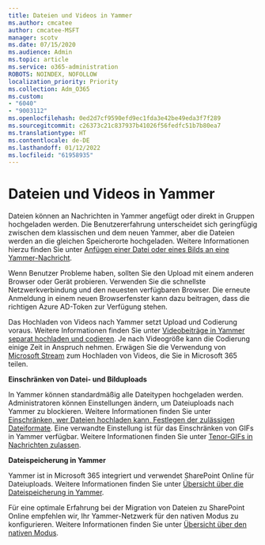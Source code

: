 ```yaml
---
title: Dateien und Videos in Yammer
ms.author: cmcatee
author: cmcatee-MSFT
manager: scotv
ms.date: 07/15/2020
ms.audience: Admin
ms.topic: article
ms.service: o365-administration
ROBOTS: NOINDEX, NOFOLLOW
localization_priority: Priority
ms.collection: Adm_O365
ms.custom:
- "6040"
- "9003112"
ms.openlocfilehash: 0ed2d7cf9590efd9ec1fda3e42be49eda3f7f289
ms.sourcegitcommit: c26373c21c837937b41026f56fedfc51b7b80ea7
ms.translationtype: HT
ms.contentlocale: de-DE
ms.lasthandoff: 01/12/2022
ms.locfileid: "61958935"
---
```

# <a name="files-and-videos-in-yammer"></a>Dateien und Videos in Yammer

Dateien können an Nachrichten in Yammer angefügt oder direkt in Gruppen hochgeladen werden. Die Benutzererfahrung unterscheidet sich geringfügig zwischen dem klassischen und dem neuen Yammer, aber die Dateien werden an die gleichen Speicherorte hochgeladen. Weitere Informationen hierzu finden Sie unter [Anfügen einer Datei oder eines Bilds an eine Yammer-Nachricht](https://support.microsoft.com/office/attach-a-file-or-image-to-a-yammer-message-f576d4d1-ad66-4ce4-9c43-46cf75978dbf).  

Wenn Benutzer Probleme haben, sollten Sie den Upload mit einem anderen Browser oder Gerät probieren. Verwenden Sie die schnellste Netzwerkverbindung und den neuesten verfügbaren Browser. Die erneute Anmeldung in einem neuen Browserfenster kann dazu beitragen, dass die richtigen Azure AD-Token zur Verfügung stehen.

Das Hochladen von Videos nach Yammer setzt Upload und Codierung voraus. Weitere Informationen finden Sie unter [Videobeiträge in Yammer separat hochladen und codieren](https://support.microsoft.com/office/video-posts-in-yammer-upload-and-encode-separately-5b3a348e-3a0a-4c4b-95b1-eabdf245ba25). Je nach Videogröße kann die Codierung einige Zeit in Anspruch nehmen. Erwägen Sie die Verwendung von [Microsoft Stream](https://docs.microsoft.com/stream/overview) zum Hochladen von Videos, die Sie in Microsoft 365 teilen.

**Einschränken von Datei- und Bilduploads**

In Yammer können standardmäßig alle Dateitypen hochgeladen werden. Administratoren können Einstellungen ändern, um Dateiuploads nach Yammer zu blockieren. Weitere Informationen finden Sie unter [Einschränken, wer Dateien hochladen kann, Festlegen der zulässigen Dateiformate](https://docs.microsoft.com/yammer/configure-your-yammer-network/configure-yammer#restrict-who-can-upload-files-and-limit-file-formats). Eine verwandte Einstellung ist für das Einschränken von GIFs in Yammer verfügbar. Weitere Informationen finden Sie unter [Tenor-GIFs in Nachrichten zulassen](https://docs.microsoft.com/yammer/configure-your-yammer-network/configure-yammer#allow-tenor-gifs-in-messages).

**Dateispeicherung in Yammer**

Yammer ist in Microsoft 365 integriert und verwendet SharePoint Online für Dateiuploads. Weitere Informationen finden Sie unter [Übersicht über die Dateispeicherung in Yammer](https://docs.microsoft.com/yammer/get-started-with-yammer/file-storage). 

Für eine optimale Erfahrung bei der Migration von Dateien zu SharePoint Online empfehlen wir, Ihr Yammer-Netzwerk für den nativen Modus zu konfigurieren. Weitere Informationen finden Sie unter [Übersicht über den nativen Modus](https://docs.microsoft.com/yammer/configure-your-yammer-network/overview-native-mode). 